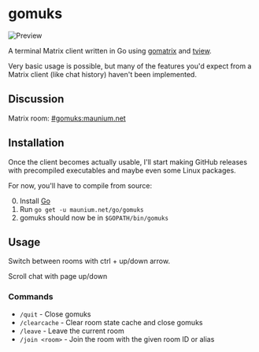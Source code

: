 # gomuks
![Preview](https://img.mau.lu/6sgqm.png)

A terminal Matrix client written in Go using [gomatrix](https://github.com/matrix-org/gomatrix) and [tview](https://github.com/rivo/tview).

Very basic usage is possible, but many of the features you'd expect from a
Matrix client (like chat history) haven't been implemented.

## Discussion

Matrix room: [#gomuks:maunium.net](https://matrix.to/#/#gomuks:maunium.net)

## Installation
Once the client becomes actually usable, I'll start making GitHub releases with
precompiled executables and maybe even some Linux packages.

For now, you'll have to compile from source:

0. Install [Go](https://golang.org/)
1. Run `go get -u maunium.net/go/gomuks`
2. gomuks should now be in `$GOPATH/bin/gomuks`

## Usage

Switch between rooms with ctrl + up/down arrow.

Scroll chat with page up/down

### Commands
* `/quit` - Close gomuks
* `/clearcache` - Clear room state cache and close gomuks
* `/leave` - Leave the current room
* `/join <room>` - Join the room with the given room ID or alias
